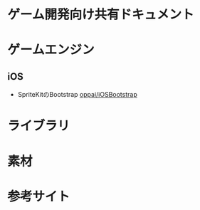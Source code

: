 ゲーム開発向け共有ドキュメント
======================
# ゲームエンジン
## iOS
- SpriteKitのBootstrap [oppai/iOSBootstrap](https://github.com/oppai/iOSBootstrap)

# ライブラリ

# 素材

# 参考サイト
